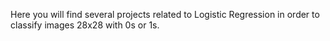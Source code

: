 Here you will find several projects related to Logistic Regression  in order to classify images 28x28 with 0s or 1s.

